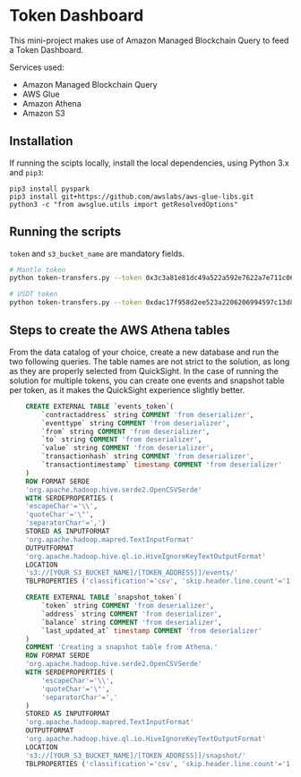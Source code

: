# Token Dashboard

This mini-project makes use of Amazon Managed Blockchain Query to feed a Token Dashboard. 

Services used:
- Amazon Managed Blockchain Query
- AWS Glue
- Amazon Athena
- Amazon S3

## Installation

If running the scipts locally, install the local dependencies, using Python 3.x and `pip3`:

```
pip3 install pyspark
pip3 install git+https://github.com/awslabs/aws-glue-libs.git
python3 -c "from awsglue.utils import getResolvedOptions"
```

## Running the scripts

`token` and `s3_bucket_name` are mandatory fields.

```sh
# Mantle token
python token-transfers.py --token 0x3c3a81e81dc49a522a592e7622a7e711c06bf354 --s3_bucket_name xxxxxxxxxxxxxxxxxx

# USDT token
python token-transfers.py --token 0xdac17f958d2ee523a2206206994597c13d831ec7 --s3_bucket_name xxxxxxxxxxxxxxxxxx
```

<!-- "token","address","balance,"datetime" -->

## Steps to create the AWS Athena tables

From the data catalog of your choice, create a new database and run the two following queries. The table names are not strict to the solution, as long as they are properly selected from QuickSight. In the case of running the solution for multiple tokens, you can create one events and snapshot table per token, as it makes the QuickSight experience slightly better.

```sql
    CREATE EXTERNAL TABLE `events_token`(
        `contractaddress` string COMMENT 'from deserializer', 
        `eventtype` string COMMENT 'from deserializer', 
        `from` string COMMENT 'from deserializer', 
        `to` string COMMENT 'from deserializer', 
        `value` string COMMENT 'from deserializer', 
        `transactionhash` string COMMENT 'from deserializer', 
        `transactiontimestamp` timestamp COMMENT 'from deserializer'
    )
    ROW FORMAT SERDE 
    'org.apache.hadoop.hive.serde2.OpenCSVSerde' 
    WITH SERDEPROPERTIES ( 
    'escapeChar'='\\', 
    'quoteChar'='\"', 
    'separatorChar'=',') 
    STORED AS INPUTFORMAT 
    'org.apache.hadoop.mapred.TextInputFormat' 
    OUTPUTFORMAT 
    'org.apache.hadoop.hive.ql.io.HiveIgnoreKeyTextOutputFormat'
    LOCATION
    's3://[YOUR_S3_BUCKET_NAME]/[TOKEN_ADDRESS]]/events/'
    TBLPROPERTIES ('classification'='csv', 'skip.header.line.count'='1')
```


```sql
    CREATE EXTERNAL TABLE `snapshot_token`(
        `token` string COMMENT 'from deserializer', 
        `address` string COMMENT 'from deserializer', 
        `balance` string COMMENT 'from deserializer',
        `last_updated_at` timestamp COMMENT 'from deserializer'
    )
    COMMENT 'Creating a snapshot table from Athena.'
    ROW FORMAT SERDE 
    'org.apache.hadoop.hive.serde2.OpenCSVSerde' 
    WITH SERDEPROPERTIES ( 
        'escapeChar'='\\', 
        'quoteChar'='\"', 
        'separatorChar'=','
    )
    STORED AS INPUTFORMAT 
    'org.apache.hadoop.mapred.TextInputFormat' 
    OUTPUTFORMAT 
    'org.apache.hadoop.hive.ql.io.HiveIgnoreKeyTextOutputFormat'
    LOCATION
    's3://[YOUR_S3_BUCKET_NAME]/[TOKEN_ADDRESS]]/snapshot/'
    TBLPROPERTIES ('classification'='csv', 'skip.header.line.count'='1')
```

